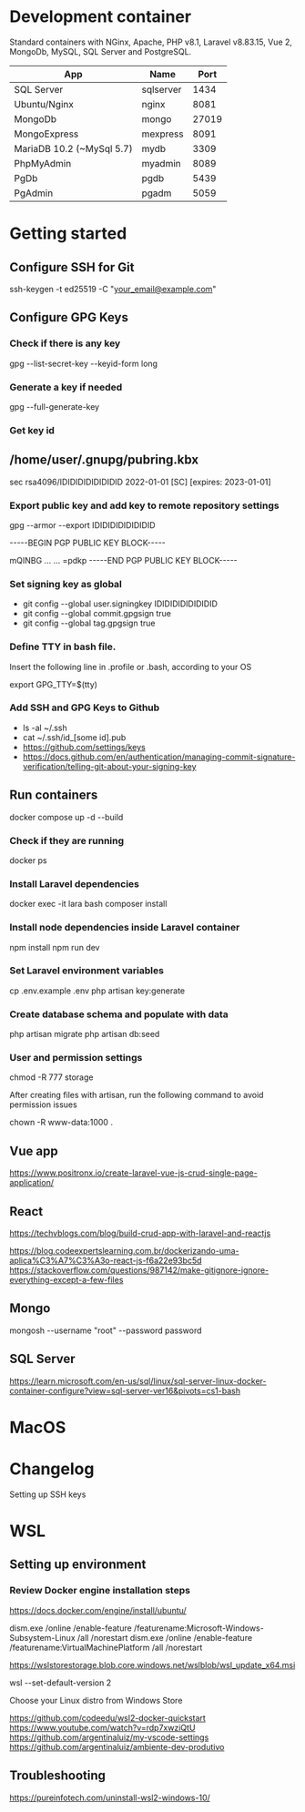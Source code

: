 # Development container

Standard containers with NGinx, Apache, PHP v8.1, Laravel v8.83.15, Vue 2, MongoDb, MySQL, SQL Server and PostgreSQL.

| App                       | Name      | Port  |
| ------------------------- | --------- | ----- |
| SQL Server                | sqlserver | 1434  |
| Ubuntu/Nginx              | nginx     | 8081  |
| MongoDb                   | mongo     | 27019 |
| MongoExpress              | mexpress  | 8091  |
| MariaDB 10.2 (~MySql 5.7) | mydb      | 3309  |
| PhpMyAdmin                | myadmin   | 8089  |
| PgDb                      | pgdb      | 5439  |
| PgAdmin                   | pgadm     | 5059  |

# Getting started

## Configure SSH for Git

ssh-keygen -t ed25519 -C "your_email@example.com"

## Configure GPG Keys

### Check if there is any key

gpg --list-secret-key --keyid-form long

### Generate a key if needed

gpg --full-generate-key

### Get key id

## /home/user/.gnupg/pubring.kbx

sec rsa4096/IDIDIDIDIDIDIDID 2022-01-01 [SC] [expires: 2023-01-01]

### Export public key and add key to remote repository settings

gpg --armor --export IDIDIDIDIDIDIDID

-----BEGIN PGP PUBLIC KEY BLOCK-----

mQINBG ...
...
=pdkp
-----END PGP PUBLIC KEY BLOCK-----

### Set signing key as global

- git config --global user.signingkey IDIDIDIDIDIDIDID
- git config --global commit.gpgsign true
- git config --global tag.gpgsign true

### Define TTY in bash file.

Insert the following line in .profile or .bash, according to your OS

export GPG_TTY=$(tty)

### Add SSH and GPG Keys to Github

- ls -al ~/.ssh
- cat ~/.ssh/id\_[some id].pub
- https://github.com/settings/keys
- https://docs.github.com/en/authentication/managing-commit-signature-verification/telling-git-about-your-signing-key

## Run containers

docker compose up -d --build

### Check if they are running

docker ps

### Install Laravel dependencies

docker exec -it lara bash
composer install

### Install node dependencies inside Laravel container

npm install
npm run dev

### Set Laravel environment variables

cp .env.example .env
php artisan key:generate

### Create database schema and populate with data

php artisan migrate
php artisan db:seed

### User and permission settings

chmod -R 777 storage

After creating files with artisan, run the following command to avoid permission issues

chown -R www-data:1000 .

## Vue app

<https://www.positronx.io/create-laravel-vue-js-crud-single-page-application/>

## React

<https://techvblogs.com/blog/build-crud-app-with-laravel-and-reactjs>

https://blog.codeexpertslearning.com.br/dockerizando-uma-aplica%C3%A7%C3%A3o-react-js-f6a22e93bc5d
https://stackoverflow.com/questions/987142/make-gitignore-ignore-everything-except-a-few-files

## Mongo 
mongosh --username "root" --password password

## SQL Server

https://learn.microsoft.com/en-us/sql/linux/sql-server-linux-docker-container-configure?view=sql-server-ver16&pivots=cs1-bash

# MacOS

# Changelog

Setting up SSH keys

# WSL

## Setting up environment

### Review Docker engine installation steps

https://docs.docker.com/engine/install/ubuntu/

dism.exe /online /enable-feature /featurename:Microsoft-Windows-Subsystem-Linux /all /norestart
dism.exe /online /enable-feature /featurename:VirtualMachinePlatform /all /norestart

https://wslstorestorage.blob.core.windows.net/wslblob/wsl_update_x64.msi

wsl --set-default-version 2

Choose your Linux distro from Windows Store

https://github.com/codeedu/wsl2-docker-quickstart
https://www.youtube.com/watch?v=rdp7xwziQtU
https://github.com/argentinaluiz/my-vscode-settings
https://github.com/argentinaluiz/ambiente-dev-produtivo

## Troubleshooting

https://pureinfotech.com/uninstall-wsl2-windows-10/




